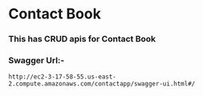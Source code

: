 # Contact Book
### This has CRUD apis for Contact Book

### Swagger Url:-
`http://ec2-3-17-58-55.us-east-2.compute.amazonaws.com/contactapp/swagger-ui.html#/`


